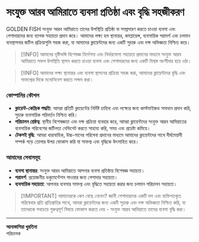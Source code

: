 # সংযুক্ত আরব আমিরাতে ব্যবসা প্রতিষ্ঠা এবং বৃদ্ধি সহজীকরণ

GOLDEN FISH সংযুক্ত আরব আমিরাতে তাদের উপস্থিতি প্রতিষ্ঠা বা সম্প্রসারণ করতে চাওয়া ব্যবসা এবং পেশাদারদের জন্য ব্যাপক সহায়তা প্রদান করে। আমাদের লক্ষ্য হল স্থানান্তর, কমপ্লায়েন্স, ব্যবসায়িক পরামর্শ এবং চলমান ব্যবস্থাপনার জটিল প্রক্রিয়াগুলি সহজ করা, যা আমাদের ক্লায়েন্টদের জন্য একটি সুচারু এবং দক্ষ অভিজ্ঞতা নিশ্চিত করে।

> [!INFO] আমাদের দৃষ্টিভঙ্গি
> বিশেষজ্ঞ নির্দেশনা এবং নির্ভরযোগ্য সহায়তা প্রদানের মাধ্যমে সংযুক্ত আরব আমিরাতে সফল উপস্থিতি স্থাপন করতে চাওয়া ব্যবসা এবং পেশাদারদের জন্য একটি বিশ্বস্ত অংশীদার হয়ে ওঠা।

> [!INFO] আমাদের লক্ষ্য
> স্থানান্তর এবং ব্যবসা স্থাপনের প্রক্রিয়া সহজ করা, আমাদের ক্লায়েন্টদের বৃদ্ধি এবং সাফল্যের দিকে মনোনিবেশ করতে সক্ষম করা।

### কোম্পানির কৌশল

- **ক্লায়েন্ট-কেন্দ্রিক পদ্ধতি**: আমরা প্রতিটি ক্লায়েন্টের নির্দিষ্ট চাহিদা এবং লক্ষ্যের জন্য কাস্টমাইজড সমাধান প্রদান করি, সুচারু ব্যবসায়িক পরিবর্তন নিশ্চিত করি।
- **পরিচালন শ্রেষ্ঠত্ব**: স্থানীয় বিশেষজ্ঞতা এবং দক্ষ প্রক্রিয়া ব্যবহার করে, আমরা ক্লায়েন্টদের সংযুক্ত আরব আমিরাতের ব্যবসায়িক পরিবেশের জটিলতা নেভিগেট করতে সাহায্য করি, সময় এবং প্রচেষ্টা কমিয়ে।
- **টেকসই বৃদ্ধি**: আমরা ধারাবাহিক, উচ্চ-মানের পরিষেবা প্রদানের মাধ্যমে আমাদের ক্লায়েন্টদের সাথে দীর্ঘমেয়াদী সম্পর্ক গড়ে তোলার উপর ফোকাস করি যা সাফল্য এবং বৃদ্ধিকে উৎসাহিত করে।

### আমাদের সেবাসমূহ

- **ব্যবসা স্থানান্তর**: সংযুক্ত আরব আমিরাতে আপনার ব্যবসা প্রতিষ্ঠায় বিশেষজ্ঞ সহায়তা।
- **পরামর্শ**: প্রয়োজনীয় ডকুমেন্টেশন পাওয়ার জন্য পেশাদার সহায়তা।
- **ব্যবসায়িক সহায়তা**: আপনার ব্যবসার সাফল্য এবং বৃদ্ধিতে সহায়তা করার জন্য চলমান পরিচালন সহায়তা।

> [!IMPORTANT] আমাদেরকে কেন বেছে নেবেন?
> জ্ঞানী পেশাদারদের একটি দল এবং ব্যক্তিগতকৃত পরিষেবার প্রতি প্রতিশ্রুতির সাথে, আমরা ক্লায়েন্টদের জন্য একটি সুচারু এবং দক্ষ অভিজ্ঞতা নিশ্চিত করি, যা তাদেরকে সবচেয়ে গুরুত্বপূর্ণ বিষয়ে ফোকাস করতে দেয় - সংযুক্ত আরব আমিরাতে তাদের ব্যবসা বৃদ্ধি করা।

---

**আনাস্তাসিয়া খুরতিনা**  
পরিচালক
